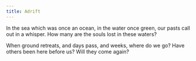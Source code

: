```yaml
---
title: Adrift
---
```


In the sea which was once an ocean, in the water once green, our pasts call out in a whisper. How many are the souls lost in these waters?

When ground retreats, and days pass, and weeks, where do we go? Have others been here before us? Will they come again?
